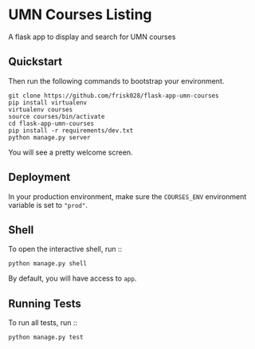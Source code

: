 UMN Courses Listing
===============================

A flask app to display and search for UMN courses


Quickstart
----------


Then run the following commands to bootstrap your environment.

    git clone https://github.com/frisk028/flask-app-umn-courses
    pip install virtualenv
    virtualenv courses
    source courses/bin/activate
    cd flask-app-umn-courses
    pip install -r requirements/dev.txt
    python manage.py server

You will see a pretty welcome screen.


Deployment
----------

In your production environment, make sure the ``COURSES_ENV`` environment variable is set to ``"prod"``.


Shell
-----

To open the interactive shell, run ::

    python manage.py shell

By default, you will have access to ``app``.


Running Tests
-------------

To run all tests, run ::

    python manage.py test

